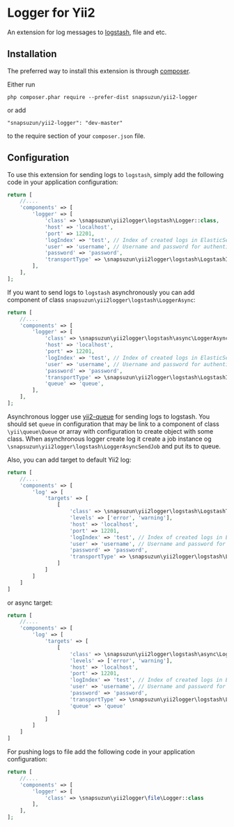 Logger for Yii2
===========================

An extension for log messages to [logstash](https://www.elastic.co/products/logstash), file and etc.

Installation
------------

The preferred way to install this extension is through [composer](http://getcomposer.org/download/).

Either run

```
php composer.phar require --prefer-dist snapsuzun/yii2-logger
```

or add

```
"snapsuzun/yii2-logger": "dev-master"
```

to the require section of your `composer.json` file.

Configuration
-----------

To use this extension for sending logs to `logstash`, simply add the following code in your application configuration:

```php
return [
    //....
    'components' => [
        'logger' => [
            'class' => \snapsuzun\yii2logger\logstash\Logger::class,
            'host' => 'localhost',
            'port' => 12201,
            'logIndex' => 'test', // Index of created logs in ElasticSearch
            'user' => 'username', // Username and password for authenticate on logstash server if it need authentication for create log
            'password' => 'password',
            'transportType' => \snapsuzun\yii2logger\logstash\LogstashInterface::TRANSPORT_HTTP // Maybe TRANSPORT_HTTP or TRANSPORT_SOCKET
        ],
    ],
];
```

If you want to send logs to `logstash` asynchronously you can add component of class `snapsuzun\yii2logger\logstash\LoggerAsync`:

```php
return [
    //....
    'components' => [
        'logger' => [
            'class' => \snapsuzun\yii2logger\logstash\async\LoggerAsync::class,
            'host' => 'localhost',
            'port' => 12201,
            'logIndex' => 'test', // Index of created logs in ElasticSearch
            'user' => 'username', // Username and password for authenticate on logstash server if it need authentication for create log
            'password' => 'password',
            'transportType' => \snapsuzun\yii2logger\logstash\LogstashInterface::TRANSPORT_HTTP, // Maybe TRANSPORT_HTTP or TRANSPORT_SOCKET
            'queue' => 'queue',
        ],
    ],
];
```

Asynchronous logger use [yii2-queue](https://github.com/yiisoft/yii2-queue) for sending logs to logstash. You should set `queue` in configuration that may be link to a component of class `\yii\queue\Queue` or array with configuration to create object with some class.
When asynchronous logger create log it create a job instance og `\snapsuzun\yii2logger\logstash\LoggerAsyncSendJob` and put its to queue.

Also, you can add target to default Yii2 log:
```php
return [
    //....
    'components' => [
        'log' => [
            'targets' => [
                [
                    'class' => \snapsuzun\yii2logger\logstash\LogstashTarget::class,
                    'levels' => ['error', 'warning'],
                    'host' => 'localhost',
                    'port' => 12201,
                    'logIndex' => 'test', // Index of created logs in ElasticSearch
                    'user' => 'username', // Username and password for authenticate on logstash server if it need authentication for create log
                    'password' => 'password',
                    'transportType' => \snapsuzun\yii2logger\logstash\LogstashInterface::TRANSPORT_HTTP // Maybe TRANSPORT_HTTP or TRANSPORT_SOCKET
                ]
            ]
        ]
    ]
]
```

or async target:

```php
return [
    //....
    'components' => [
        'log' => [
            'targets' => [
                [
                    'class' => \snapsuzun\yii2logger\logstash\async\LogstashAsyncTarget::class,
                    'levels' => ['error', 'warning'],
                    'host' => 'localhost',
                    'port' => 12201,
                    'logIndex' => 'test', // Index of created logs in ElasticSearch
                    'user' => 'username', // Username and password for authenticate on logstash server if it need authentication for create log
                    'password' => 'password',
                    'transportType' => \snapsuzun\yii2logger\logstash\LogstashInterface::TRANSPORT_HTTP, // Maybe TRANSPORT_HTTP or TRANSPORT_SOCKET
                    'queue' => 'queue'
                ]
            ]
        ]
    ]
]
```

For pushing logs to file add the following code in your application configuration:

```php
return [
    //....
    'components' => [
        'logger' => [
            'class' => \snapsuzun\yii2logger\file\Logger::class
        ],
    ],
];
```